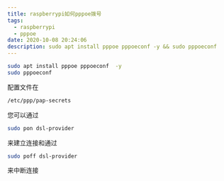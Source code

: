 ```yaml
---
title: raspberrypi如何pppoe拨号
tags:
  - raspberrypi
  - pppoe
date: 2020-10-08 20:24:06
description: sudo apt install pppoe pppoeconf -y && sudo pppoeconf
---
```

```bash
sudo apt install pppoe pppoeconf  -y
sudo pppoeconf
```

配置文件在
```bash
/etc/ppp/pap-secrets
```

您可以通过
```bash
sudo pon dsl-provider
```
来建立连接和通过
```bash
sudo poff dsl-provider
```
 来中断连接
